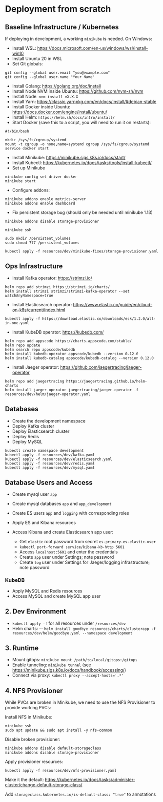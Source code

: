 # Deployment from scratch

## Baseline Infrastructure / Kubernetes

If deploying in development, a working `minikube` is needed. On Windows:

- Install WSL: https://docs.microsoft.com/en-us/windows/wsl/install-win10
- Install Ubuntu 20 in WSL
- Set Git globals:
```
git config --global user.email "you@example.com"
git config --global user.name "Your Name"
```
- Install Golang: https://golang.org/doc/install
- Install Node NVM inside Ubuntu: https://github.com/nvm-sh/nvm
- Install Node: `nvm install vX.X.X`
- Install Yarn: https://classic.yarnpkg.com/en/docs/install/#debian-stable
- Install Docker inside Ubuntu: https://docs.docker.com/engine/install/ubuntu/
- Install Helm: `https://helm.sh/docs/intro/install/`
- Start Docker (save this to a script, you will need to run it on restarts):
```
#!/bin/bash

mkdir /sys/fs/cgroup/systemd
mount -t cgroup -o none,name=systemd cgroup /sys/fs/cgroup/systemd
service docker start
```
- Install Minikube: https://minikube.sigs.k8s.io/docs/start/
- Install Kubectl: https://kubernetes.io/docs/tasks/tools/install-kubectl/
- Set up Minikube
```
minikube config set driver docker
minikube start
```
- Configure addons:
```
minikube addons enable metrics-server
minikube addons enable dashboard
```
- Fix persistent storage bug (should only be needed until minikube 1.13)
```
minikube addons disable storage-provisioner
```
```
minikube ssh

sudo mkdir /persistent_volumes
sudo chmod 777 /persistent_volumes
```
```
kubectl apply -f resources/dev/minikube-fixes/storage-provisioner.yaml
```

## Ops Infrastructure

- Install Kafka operator: https://strimzi.io/
```
helm repo add strimzi https://strimzi.io/charts/
helm install strimzi strimzi/strimzi-kafka-operator --set watchAnyNamespace=true
```
- Install Elasticsearch operator: https://www.elastic.co/guide/en/cloud-on-k8s/current/index.html
```
kubectl apply -f https://download.elastic.co/downloads/eck/1.2.0/all-in-one.yaml
```
- Install KubeDB operator: https://kubedb.com/
```
helm repo add appscode https://charts.appscode.com/stable/
helm repo update
helm search repo appscode/kubedb
helm install kubedb-operator appscode/kubedb --version 0.12.0
helm install kubedb-catalog appscode/kubedb-catalog --version 0.12.0
```
- Install Jaeger operator: https://github.com/jaegertracing/jaeger-operator
```
helm repo add jaegertracing https://jaegertracing.github.io/helm-charts
helm install jaeger-operator jaegertracing/jaeger-operator -f resources/dev/helm/jaeger-operator.yaml
```

## Databases

- Create the development namespace
- Deploy Kafka cluster
- Deploy Elasticsearch cluster
- Deploy Redis
- Deploy MySQL
```
kubectl create namespace development
kubectl apply -f resources/dev/kafka.yaml
kubectl apply -f resources/dev/elasticsearch.yaml
kubectl apply -f resources/dev/redis.yaml
kubectl apply -f resources/dev/mysql.yaml
```

## Database Users and Access

- Create mysql user `app`
- Create mysql databases `app` and `app_development`
- Create ES users `app` and `logging` with corresponding roles


- Apply ES and Kibana resources
- Access Kibana and create Elasticsearch app user:
  - Get `elastic` root password from secret `es-primary-es-elastic-user`
  - `kubectl port-forward service/kibana-kb-http 5601`
  - Access `localhost:5601` and enter the credentials
  - Create `app` user under Settings; note password
  - Create `log` user under Settings for Jaeger/logging infrastructure; note password

### KubeDB



- Apply MySQL and Redis resources
- Access MySQL and create MySQL app user

## 2. Dev Environment

- `kubectl apply -f` for all resources under `/resources/dev`
- Helm charts:
-- `helm install goodbye resources/charts/clusterapp -f resources/dev/helm/goodbye.yaml --namespace development`

## 3. Runtime

- Mount gitops: `minikube mount /path/to/local/gitops:/gitops`
- Enable tunneling: `minikube tunnel` (see https://minikube.sigs.k8s.io/docs/handbook/accessing/)
- Connect via proxy: `kubectl proxy --accept-hosts='.*'`

## 4. NFS Provisioner

While PVCs are broken in Minikube, we need to use the NFS Provisioner to provide working PVCs:

Install NFS in Minikube:
```
minikube ssh
sudo apt update && sudo apt install -y nfs-common
```

Disable broken provisioner:
```
minikube addons disable default-storageclass
minikube addons disable storage-provisioner
```

Apply provisioner resources:
```
kubectl apply -f resources/dev/nfs-provisioner.yaml
```

Make it the default:
https://kubernetes.io/docs/tasks/administer-cluster/change-default-storage-class/

Add `storageclass.kubernetes.io/is-default-class: "true"` to annotations
